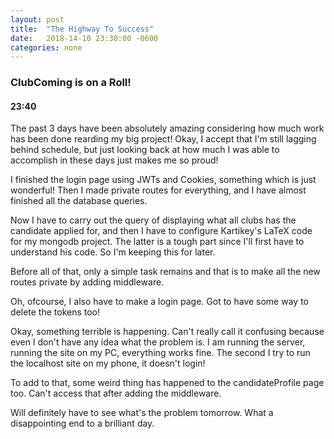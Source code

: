 ```yaml
---
layout: post
title:  "The Highway To Success"
date:   2018-14-10 23:30:00 -0600
categories: none
---
```


### ClubComing is on a Roll!

#### 23:40

The past 3 days have been absolutely amazing considering how much work has been done rearding my big project! Okay, I accept that I'm still lagging behind schedule, but just looking back at how much I was able to accomplish in these days just makes me so proud!

I finished the login page using JWTs and Cookies, something which is just wonderful!
Then I made private routes for everything, and I have almost finished all the database queries.

Now I have to carry out the query of displaying what all clubs has the candidate applied for, and then I have to configure Kartikey's LaTeX code for my mongodb project. The latter is a tough part since I'll first have to understand his code. So I'm keeping this for later.

Before all of that, only a simple task remains and that is to make all the new routes private by adding middleware.

Oh, ofcourse, I also have to make a login page. Got to have some way to delete the tokens too!

Okay, something terrible is happening. Can't really call it confusing because even I don't have any idea what the problem is. I am running the server, running the site on my PC, everything works fine. The second I try to run the localhost site on my phone, it doesn't login!

To add to that, some weird thing has happened to the candidateProfile page too. Can't access that after adding the middleware.

Will definitely have to see what's the problem tomorrow. What a disappointing end to a brilliant day.

 
